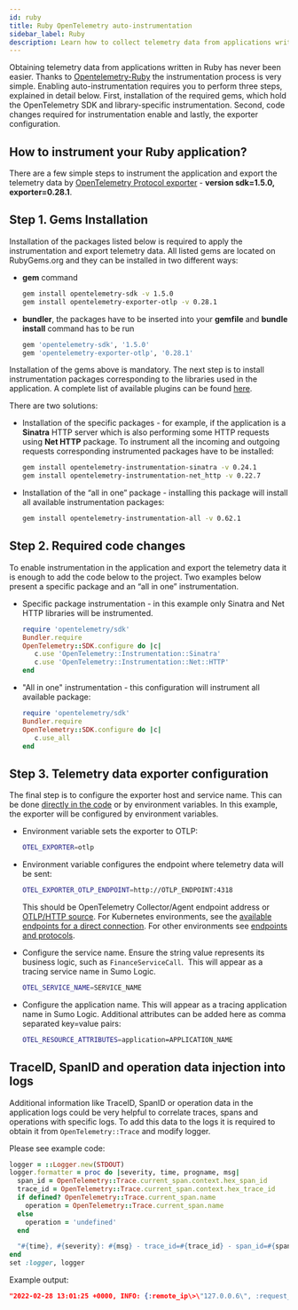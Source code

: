 ```yaml
---
id: ruby
title: Ruby OpenTelemetry auto-instrumentation
sidebar_label: Ruby
description: Learn how to collect telemetry data from applications written in Ruby.
---
```


Obtaining telemetry data from applications written in Ruby has never been easier. Thanks to [Opentelemetry-Ruby](https://github.com/open-telemetry/opentelemetry-ruby) the instrumentation process is very simple. Enabling auto-instrumentation requires you to perform three steps, explained in detail below. First, installation of the required gems, which hold the OpenTelemetry SDK and library-specific instrumentation. Second, code changes required for instrumentation enable and lastly, the exporter configuration.

## How to instrument your Ruby application?

There are a few simple steps to instrument the application and export the telemetry data by [OpenTelemetry Protocol exporter](https://github.com/open-telemetry/opentelemetry-ruby/tree/opentelemetry-exporter-otlp/v0.28.1/exporter/otlp) - **version sdk=1.5.0, exporter=0.28.1**.

## Step 1. Gems Installation  

Installation of the packages listed below is required to apply the instrumentation and export telemetry data. All listed gems are located on RubyGems.org and they can be installed in two different ways:

* **gem** command

   ```bash
   gem install opentelemetry-sdk -v 1.5.0
   gem install opentelemetry-exporter-otlp -v 0.28.1
   ```

* **bundler**, the packages have to be inserted into your **gemfile** and **bundle install** command has to be run

   ```bash
   gem 'opentelemetry-sdk', '1.5.0'
   gem 'opentelemetry-exporter-otlp', '0.28.1'
   ```

Installation of the gems above is mandatory. The next step is to install instrumentation packages corresponding to the libraries used in the application. A complete list of available plugins can be found [here](https://github.com/open-telemetry/opentelemetry-ruby/tree/master/instrumentation).

There are two solutions:

* Installation of the specific packages - for example, if the application is a **Sinatra** HTTP server which is also performing some HTTP requests using **Net HTTP** package. To instrument all the incoming and outgoing requests corresponding instrumented packages have to be installed:

   ```bash
   gem install opentelemetry-instrumentation-sinatra -v 0.24.1
   gem install opentelemetry-instrumentation-net_http -v 0.22.7
   ```

* Installation of the “all in one” package - installing this package will install all available instrumentation packages:

   ```bash
   gem install opentelemetry-instrumentation-all -v 0.62.1
   ```

## Step 2. Required code changes  

To enable instrumentation in the application and export the telemetry data it is enough to add the code below to the project. Two examples below present a specific package and an “all in one” instrumentation. 

* Specific package instrumentation - in this example only Sinatra and Net HTTP libraries will be instrumented.

   ```rb
   require 'opentelemetry/sdk'
   Bundler.require
   OpenTelemetry::SDK.configure do |c|
      c.use 'OpenTelemetry::Instrumentation::Sinatra'
      c.use 'OpenTelemetry::Instrumentation::Net::HTTP'
   end
   ```

* "All in one" instrumentation - this configuration will instrument all available package:

   ```rb
   require 'opentelemetry/sdk'
   Bundler.require
   OpenTelemetry::SDK.configure do |c|
      c.use_all
   end
   ```

## Step 3. Telemetry data exporter configuration  

The final step is to configure the exporter host and service name. This can be done [directly in the code](https://github.com/open-telemetry/opentelemetry-ruby/tree/opentelemetry-exporter-otlp/v0.28.1/exporter/otlp#how-do-i-get-started) or by environment variables. In this example, the exporter will be configured by environment variables.

* Environment variable sets the exporter to OTLP:

   ```bash
   OTEL_EXPORTER=otlp
   ```

* Environment variable configures the endpoint where telemetry data will be sent:

   ```bash
   OTEL_EXPORTER_OTLP_ENDPOINT=http://OTLP_ENDPOINT:4318
   ```

   This should be OpenTelemetry Collector/Agent endpoint address or [OTLP/HTTP source](/docs/send-data/hosted-collectors/http-source/otlp). For Kubernetes environments, see the [available endpoints for a direct connection](docs/apm/traces/get-started-transaction-tracing/set-up-traces-collection-for-kubernetes-environments.md). For other environments see [endpoints and protocols](docs/apm/traces/get-started-transaction-tracing/set-up-traces-collection-for-other-environments.md).

* Configure the service name. Ensure the string value represents its business logic, such as `FinanceServiceCall`.  This will appear as a tracing service name in Sumo Logic.

   ```bash
   OTEL_SERVICE_NAME=SERVICE_NAME
   ```

* Configure the application name. This will appear as a tracing application name in Sumo Logic. Additional attributes can be added here as comma separated key=value pairs:

   ```bash
   OTEL_RESOURCE_ATTRIBUTES=application=APPLICATION_NAME
   ```

## TraceID, SpanID and operation data injection into logs

Additional information like TraceID, SpanID or operation data in the application logs could be very helpful to correlate traces, spans and operations with specific logs. To add this data to the logs it is required to obtain it from `OpenTelemetry::Trace` and modify logger.

Please see example code:

```rb
logger = ::Logger.new(STDOUT)
logger.formatter = proc do |severity, time, progname, msg|
  span_id = OpenTelemetry::Trace.current_span.context.hex_span_id
  trace_id = OpenTelemetry::Trace.current_span.context.hex_trace_id
  if defined? OpenTelemetry::Trace.current_span.name
    operation = OpenTelemetry::Trace.current_span.name
  else
    operation = 'undefined'
  end

  "#{time}, #{severity}: #{msg} - trace_id=#{trace_id} - span_id=#{span_id} - operation=#{operation}\n"
end
set :logger, logger
```

Example output:

```json
"2022-02-28 13:01:25 +0000, INFO: {:remote_ip\>\"127.0.0.6\", :request_path\>\"/get_beans\", :query_string\>\"\", :request_method\>\"POST\", :execution_time_sec\>0.00033453479409217834, :response_status_code\>200} - trace_id=cdd460d538917f82560cbb91373a05a6 - span_id=12a09921c89fd6e9 - operation=POST /get_beans
```
